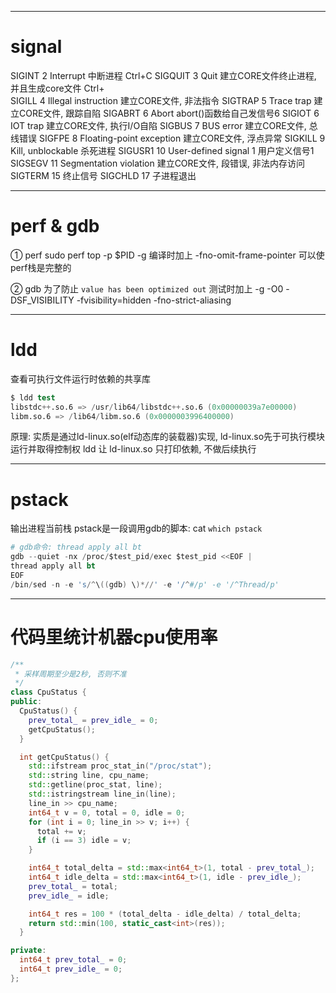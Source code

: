 --------------------------------------------------------------------------------------------------------------
# signal
SIGINT       2     Interrupt                            中断进程 Ctrl+C
SIGQUIT      3     Quit                                 建立CORE文件终止进程, 并且生成core文件 Ctrl+\
SIGILL       4     Illegal instruction                  建立CORE文件, 非法指令
SIGTRAP      5     Trace trap                           建立CORE文件, 跟踪自陷
SIGABRT      6     Abort                                abort()函数给自己发信号6
SIGIOT       6     IOT trap                             建立CORE文件, 执行I/O自陷
SIGBUS       7     BUS error                            建立CORE文件, 总线错误
SIGFPE       8     Floating-point exception             建立CORE文件, 浮点异常
SIGKILL      9     Kill, unblockable                    杀死进程
SIGUSR1      10    User-defined signal 1                用户定义信号1
SIGSEGV      11    Segmentation violation               建立CORE文件, 段错误, 非法内存访问
SIGTERM      15                                         终止信号
SIGCHLD      17                                         子进程退出


--------------------------------------------------------------------------------------------------------------
# perf & gdb

① perf
sudo perf top -p $PID -g
编译时加上 -fno-omit-frame-pointer 可以使perf栈是完整的

② gdb
为了防止 `value has been optimized out`
测试时加上 -g -O0 -DSF_VISIBILITY -fvisibility=hidden -fno-strict-aliasing


--------------------------------------------------------------------------------------------------------------
# ldd
查看可执行文件运行时依赖的共享库
~~~s
$ ldd test
libstdc++.so.6 => /usr/lib64/libstdc++.so.6 (0x00000039a7e00000)
libm.so.6 => /lib64/libm.so.6 (0x0000003996400000)
~~~
原理:
  实质是通过ld-linux.so(elf动态库的装载器)实现, ld-linux.so先于可执行模块运行并取得控制权
  ldd 让 ld-linux.so 只打印依赖, 不做后续执行


--------------------------------------------------------------------------------------------------------------
# pstack
输出进程当前栈
pstack是一段调用gdb的脚本: cat `which pstack`
~~~s
# gdb命令: thread apply all bt
gdb --quiet -nx /proc/$test_pid/exec $test_pid <<EOF |
thread apply all bt
EOF
/bin/sed -n -e 's/^\((gdb) \)*//' -e '/^#/p' -e '/^Thread/p'
~~~


--------------------------------------------------------------------------------------------------------------
# 代码里统计机器cpu使用率
~~~c++
/**
 * 采样周期至少是2秒, 否则不准
 */
class CpuStatus {
public:
  CpuStatus() {
    prev_total_ = prev_idle_ = 0;
    getCpuStatus();
  }

  int getCpuStatus() {
    std::ifstream proc_stat_in("/proc/stat");
    std::string line, cpu_name;
    std::getline(proc_stat, line);
    std::istringstream line_in(line);
    line_in >> cpu_name;
    int64_t v = 0, total = 0, idle = 0;
    for (int i = 0; line_in >> v; i++) {
      total += v;
      if (i == 3) idle = v;
    }

    int64_t total_delta = std::max<int64_t>(1, total - prev_total_);
    int64_t idle_delta = std::max<int64_t>(1, idle - prev_idle_);
    prev_total_ = total;
    prev_idle_ = idle;

    int64_t res = 100 * (total_delta - idle_delta) / total_delta;
    return std::min(100, static_cast<int>(res));
  }

private:
  int64_t prev_total_ = 0;
  int64_t prev_idle_ = 0;
};
~~~